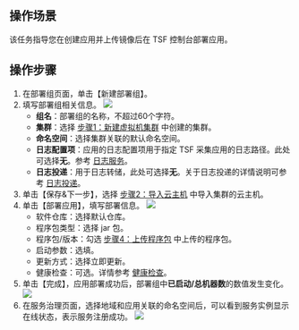## 操作场景

该任务指导您在创建应用并上传镜像后在 TSF 控制台部署应用。

## 操作步骤

1. 在部署组页面，单击【新建部署组】。
2. 填写部署组相关信息。
   ![](https://main.qcloudimg.com/raw/e167f155812f65433b61b15b360b1655.png)
   - **组名**：部署组的名称，不超过60个字符。
   - **集群**：选择 [步骤1：新建虚拟机集群](https://cloud.tencent.com/document/product/649/17479) 中创建的集群。
   - **命名空间**：选择集群关联的默认命名空间。
   - **日志配置项**：应用的日志配置项用于指定 TSF 采集应用的日志路径。此处可选择**无**。参考 [日志服务](https://cloud.tencent.com/document/product/649/13697)。
   - **日志投递**：用于日志转储，此处可选择**无**。关于日志投递的详情说明可参考 [日志投递](https://cloud.tencent.com/document/product/649/43510)。
3. 单击【保存&下一步】，选择 [步骤2：导入云主机](https://cloud.tencent.com/document/product/649/55495) 中导入集群的云主机。
4. 单击【部署应用】，填写部署信息。
   ![](https://main.qcloudimg.com/raw/aac2e8c794e4af90c0f18823cb5c5019.png)
   - 软件仓库：选择默认仓库。
   - 程序包类型：选择 jar 包。
   - 程序包/版本：勾选 [步骤4：上传程序包](https://cloud.tencent.com/document/product/649/55497) 中上传的程序包。
   - 启动参数：选填。
   - 更新方式：选择立即更新。
   - 健康检查：可选。详情参考 [健康检查](https://cloud.tencent.com/document/product/649/52359)。
5. 单击【完成】，应用部署成功后，部署组中**已启动/总机器数**的数值发生变化。
   ![](https://main.qcloudimg.com/raw/e794c129af9f1bb4431a1efca0277443.png)
6. 在服务治理页面，选择地域和应用关联的命名空间后，可以看到服务实例显示在线状态，表示服务注册成功。
   ![](https://main.qcloudimg.com/raw/1a88c4402aee847ba9076f231faa6cba.png)
